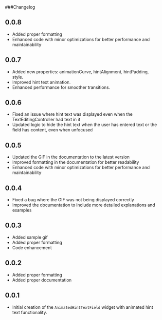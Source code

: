 ###Changelog

## 0.0.8
- Added proper formatting
- Enhanced code with minor optimizations for better performance and maintainability

## 0.0.7
- Added new properties: animationCurve, hintAlignment, hintPadding, style.
- Improved hint text animation.
- Enhanced performance for smoother transitions.

## 0.0.6
- Fixed an issue where hint text was displayed even when the TextEditingController had text in it
- Updated logic to hide the hint text when the user has entered text or the field has content, even when unfocused

## 0.0.5
- Updated the GIF in the documentation to the latest version
- Improved formatting in the documentation for better readability
- Enhanced code with minor optimizations for better performance and maintainability

## 0.0.4
- Fixed a bug where the GIF was not being displayed correctly
- Improved the documentation to include more detailed explanations and examples

## 0.0.3
- Added sample gif 
- Added proper formatting
- Code enhancement

## 0.0.2
- Added proper formatting
- Added proper documentation

## 0.0.1
- Initial creation of the `AnimatedHintTextField` widget with animated hint text functionality.
